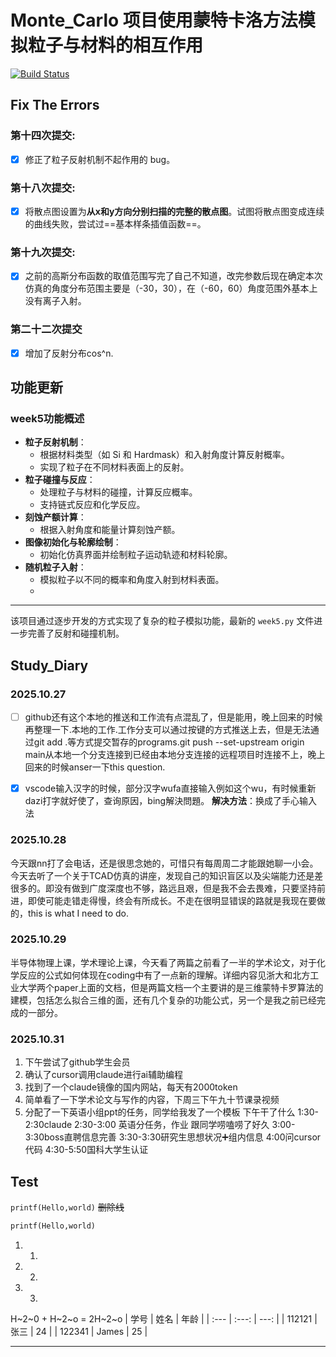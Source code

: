 # Monte_Carlo 项目使用蒙特卡洛方法模拟粒子与材料的相互作用
[![Build Status](https://github.com/sjtug/SJTUThesis/actions/workflows/build.yml/badge.svg)](https://github.com/ShiGanXingBang/Monte_Carlo)
## Fix The Errors
### 第十四次提交:
- [x] 修正了粒子反射机制不起作用的 bug。
### 第十八次提交:
- [x] 将散点图设置为**从x和y方向分别扫描的完整的散点图**。试图将散点图变成连续的曲线失败，尝试过==基本样条插值函数==。
### 第十九次提交:
- [x] 之前的高斯分布函数的取值范围写完了自己不知道，改完参数后现在确定本次仿真的角度分布范围主要是（-30，30），在（-60，60）角度范围外基本上没有离子入射。
### 第二十二次提交
- [x] 增加了反射分布cos^n.
## 功能更新
### week5功能概述
- **粒子反射机制**：
  - 根据材料类型（如 Si 和 Hardmask）和入射角度计算反射概率。
  - 实现了粒子在不同材料表面上的反射。
- **粒子碰撞与反应**：
  - 处理粒子与材料的碰撞，计算反应概率。
  - 支持链式反应和化学反应。
- **刻蚀产额计算**：
  - 根据入射角度和能量计算刻蚀产额。
- **图像初始化与轮廓绘制**：
  - 初始化仿真界面并绘制粒子运动轨迹和材料轮廓。
- **随机粒子入射**：
  - 模拟粒子以不同的概率和角度入射到材料表面。
  - 
---
该项目通过逐步开发的方式实现了复杂的粒子模拟功能，最新的 `week5.py` 文件进一步完善了反射和碰撞机制。

## Study_Diary
### 2025.10.27
- [ ] github还有这个本地的推送和工作流有点混乱了，但是能用，晚上回来的时候再整理一下.本地的工作.工作分支可以通过按键的方式推送上去，但是无法通过git add .等方式提交暂存的programs.git push --set-upstream origin main从本地一个分支连接到已经由本地分支连接的远程项目时连接不上，晚上回来的时候anser一下this question.

- [x] vscode输入汉字的时候，部分汉字wufa直接输入例如这个wu，有时候重新dazi打字就好使了，查询原因，bing解決問題。
  **解决方法**：换成了手心输入法
### 2025.10.28
今天跟nn打了会电话，还是很思念她的，可惜只有每周周二才能跟她聊一小会。今天去听了一个关于TCAD仿真的讲座，发现自己的知识盲区以及尖端能力还是差很多的。即没有做到广度深度也不够，路远且艰，但是我不会去畏难，只要坚持前进，即使可能走错走得慢，终会有所成长。不走在很明显错误的路就是我现在要做的，this is what I need to do.
### 2025.10.29
半导体物理上课，学术理论上课，今天看了两篇之前看了一半的学术论文，对于化学反应的公式如何体现在coding中有了一点新的理解。详细内容见浙大和北方工业大学两个paper上面的文档，但是两篇文档一个主要讲的是三维蒙特卡罗算法的建模，包括怎么拟合三维的面，还有几个复杂的功能公式，另一个是我之前已经完成的一部分。
### 2025.10.31
1. 下午尝试了github学生会员
2. 确认了cursor调用claude进行ai辅助编程
3. 找到了一个claude镜像的国内网站，每天有2000token
4. 简单看了一下学术论文与写作的内容，下周三下午九十节课录视频
5. 分配了一下英语小组ppt的任务，同学给我发了一个模板
下午干了什么
1:30-2:30claude
2:30-3:00 英语分任务，作业
跟同学唠嗑唠了好久
3:00-3:30boss直聘信息完善
3:30-3:30研究生思想状况➕组内信息
4:00问cursor代码
4:30-5:50国科大学生认证
## Test
`printf(Hello,world)`
~~删除线~~
```python
printf(Hello,world)
```
1. 1.
2. 2.
3. 3.
H~2~0 + H~2~o = 2H~2~o
| 学号      | 姓名  | 年龄  |
| :--- | :---: | ---: |
| 112121  | 张三  | 24  |
| 122341 | James  | 25  |

---
